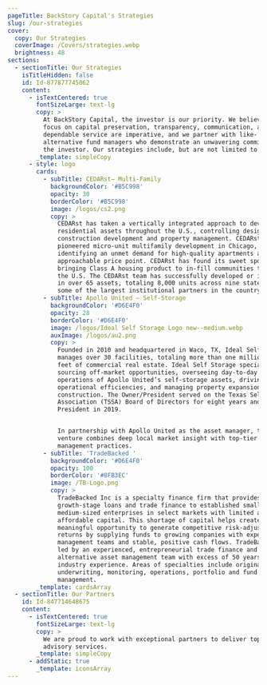 ```yaml
---
pageTitle: BackStory Capital's Strategies
slug: /our-strategies
cover:
  copy: Our Strategies
  coverImage: /Covers/strategies.webp
  brightness: 48
sections:
  - sectionTitle: Our Strategies
    isTitleHidden: false
    id: Id-877877745062
    content:
      - isTextCentered: true
        fontSizeLarge: text-lg
        copy: >
          At BackStory Capital, the investor is our priority. We believe that a
          focus on capital preservation, transparency, communication, and
          dependable service are imperative, and we partner with like- minded
          alternative fund managers who demonstrate an unwavering commitment to
          the investor. Our strategies include, but are not limited to:
        _template: simpleCopy
      - style: logo
        cards:
          - subTitle: CEDARst– Multi-Family
            backgroundColor: '#B5C998'
            opacity: 30
            borderColor: '#B5C998'
            image: /logos/cs2.png
            copy: >
              CEDARst has taken a vertically integrated approach to developing
              residential assets throughout the U.S., controlling design,
              construction development and property management. CEDARst
              pioneered micro-unit multifamily development in Chicago,
              identifying an unmet demand for high-quality apartments at an
              approachable price point. CEDARst has found its sweet spot
              bringing Class A housing product to in-fill communities throughout
              the U.S. The CEDARst team has successfully developed or invested
              in over 65 assets, totaling 8,000 units across nine states with
              some of the largest institutional partners in the country.
          - subTitle: Apollo United – Self-Storage
            backgroundColor: '#D6E4F0'
            opacity: 28
            borderColor: '#D6E4F0'
            image: /logos/Ideal Self Storage Logo new--medium.webp
            auxImage: /logos/au2.png
            copy: >
              Founded in 2010 and headquartered in Waco, TX, Ideal Self Storage
              manages over 30 facilities, totaling more than one million square
              feet of commercial real estate. Ideal Self Storage specializes in
              sourcing off-market opportunities, overseeing day-to-day
              operations of Apollo United’s self-storage assets, driving
              operational efficiencies, and managing property expansion and
              construction. The Owner/President served on the Texas Self Storage
              Association (TSSA) Board of Directors for eight years and as
              President in 2019.


              In partnership with Apollo United as the asset manager, this joint
              venture combines deep local market insight with top-tier property
              management practices.
          - subTitle: 'TradeBacked '
            backgroundColor: '#D6E4F0'
            opacity: 100
            borderColor: '#8FB3EC'
            image: /TB-Logo.png
            copy: >
              TradeBacked Inc is a specialty finance firm that provides
              growth-stage loans and trade finance to established small and
              medium-sized enterprises in select markets with limited access to
              affordable capital. This shortage of capital helps create a
              meaningful opportunity to generate competitive risk-adjusted
              returns by supplying funds to growing companies with experienced
              management teams and stable, positive cash flows. TradeBacked is
              led by an experienced, entrepreneurial trade finance and
              alternative asset management team with excess of 50 years of
              industry experience. Areas of specialties include origination,
              underwriting, monitoring, operations, portfolio and fund
              management.
        _template: cardsArray
  - sectionTitle: Our Partners
    id: Id-847714648675
    content:
      - isTextCentered: true
        fontSizeLarge: text-lg
        copy: >
          We are proud to work with exceptional partners to deliver top-tier
          advisory services.
        _template: simpleCopy
      - addStatic: true
        _template: iconsArray
---
```



